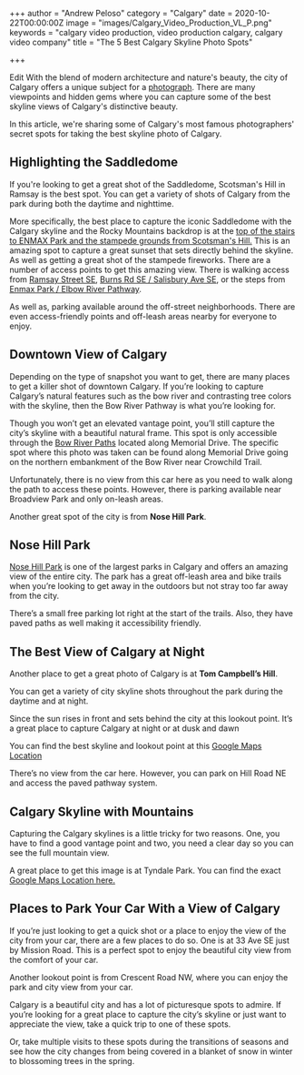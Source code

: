 +++
author = "Andrew Peloso"
category = "Calgary"
date = 2020-10-22T00:00:00Z
image = "images/Calgary_Video_Production_VL_P.png"
keywords = "calgary video production, video production calgary, calgary video company"
title = "The 5 Best Calgary Skyline Photo Spots"

+++

Edit
With the blend of modern architecture and nature's beauty, the city of Calgary offers a unique subject for a [photograph](https://www.veklabs.com/services/photography/). There are many viewpoints and hidden gems where you can capture some of the best skyline views of Calgary's distinctive beauty.

In this article, we're sharing some of Calgary's most famous photographers' secret spots for taking the best skyline photo of Calgary.

## Highlighting the Saddledome

If you're looking to get a great shot of the Saddledome, Scotsman's Hill in Ramsay is the best spot. You can get a variety of shots of Calgary from the park during both the daytime and nighttime.

More specifically, the best place to capture the iconic Saddledome with the Calgary skyline and the Rocky Mountains backdrop is at the [top of the stairs to ENMAX Park and the stampede grounds from Scotsman's Hill.](https://www.google.ca/maps/place/Scotsman's+Hill/@51.0363652,-114.0482587,19z/data=!4m5!3m4!1s0x53717aa7c0000001:0xe327b082fa24e99d!8m2!3d51.0365701!4d-114.0474701?hl=en&authuser=0) This is an amazing spot to capture a great sunset that sets directly behind the skyline. As well as getting a great shot of the stampede fireworks. There are a number of access points to get this amazing view. There is walking access from [Ramsay Street SE](https://goo.gl/maps/QBSwvFPXHmF2), [Burns Rd SE / Salisbury Ave SE](https://goo.gl/maps/7rZjysvaacJ2), or the steps from [Enmax Park / Elbow River Pathway](https://goo.gl/maps/T2DAdMS7EC12).

As well as, parking available around the off-street neighborhoods. There are even access-friendly points and off-leash areas nearby for everyone to enjoy.

## Downtown View of Calgary

Depending on the type of snapshot you want to get, there are many places to get a killer shot of downtown Calgary. If you’re looking to capture Calgary’s natural features such as the bow river and contrasting tree colors with the skyline, then the Bow River Pathway is what you’re looking for.

Though you won’t get an elevated vantage point, you’ll still capture the city’s skyline with a beautiful natural frame. This spot is only accessible through the [Bow River Paths](http://www.iamcalgary.ca/exploring-the-bow-river-pathway-nw/) located along Memorial Drive. The specific spot where this photo was taken can be found along Memorial Drive going on the northern embankment of the Bow River near Crowchild Trail.

Unfortunately, there is no view from this car here as you need to walk along the path to access these points. However, there is parking available near Broadview Park and only on-leash areas.

Another great spot of the city is from **Nose Hill Park**.

## Nose Hill Park

[Nose Hill Park](https://www.google.ca/maps/place/Nose+Hill+Park/@51.109537,-114.108906,15z/data=!4m2!3m1!1s0x0:0x7576f90d970ea8af?sa=X&ved=0ahUKEwip_LOj2_bbAhVosVQKHel7DUQQ_BIIwQEwDg) is one of the largest parks in Calgary and offers an amazing view of the entire city. The park has a great off-leash area and bike trails when you’re looking to get away in the outdoors but not stray too far away from the city.

There’s a small free parking lot right at the start of the trails. Also, they have paved paths as well making it accessibility friendly.

## The Best View of Calgary at Night

Another place to get a great photo of Calgary is at **Tom Campbell’s Hill**.

You can get a variety of city skyline shots throughout the park during the daytime and at night.

Since the sun rises in front and sets behind the city at this lookout point. It’s a great place to capture Calgary at night or at dusk and dawn

You can find the best skyline and lookout point at this [Google Maps Location](https://www.google.ca/maps/place/Tom+Campbell's+Hill+Natural+Park/@51.050569,-114.0313737,17z/data=!3m1!4b1!4m5!3m4!1s0x53717ab497fd17a9:0x8bdbbfbfc643c03b!8m2!3d51.050569!4d-114.029185?hl=en&authuser=0)

There’s no view from the car here. However, you can park on Hill Road NE and access the paved pathway system.

## Calgary Skyline with Mountains

Capturing the Calgary skylines is a little tricky for two reasons. One, you have to find a good vantage point and two, you need a clear day so you can see the full mountain view.

A great place to get this image is at Tyndale Park. You can find the exact [Google Maps Location here.](https://www.google.ca/maps/place/Tyndale+Park,+Calgary,+AB+T1X+0L3/@51.0553223,-114.0335526,12z/data=!4m13!1m7!3m6!1s0x5371654be7b55db7:0xe653d391dea47165!2sTyndale+Park,+Calgary,+AB+T1X+0L3!3b1!8m2!3d51.0553223!4d-114.0335526!3m4!1s0x5371654be7b55db7:0xe653d391dea47165!8m2!3d51.0553223!4d-114.0335526?hl=en)

## Places to Park Your Car With a View of Calgary

If you’re just looking to get a quick shot or a place to enjoy the view of the city from your car, there are a few places to do so. One is at 33 Ave SE just by Mission Road. This is a perfect spot to enjoy the beautiful city view from the comfort of your car.

Another lookout point is from Crescent Road NW, where you can enjoy the park and city view from your car.

Calgary is a beautiful city and has a lot of picturesque spots to admire. If you’re looking for a great place to capture the city’s skyline or just want to appreciate the view, take a quick trip to one of these spots.

Or, take multiple visits to these spots during the transitions of seasons and see how the city changes from being covered in a blanket of snow in winter to blossoming trees in the spring.
